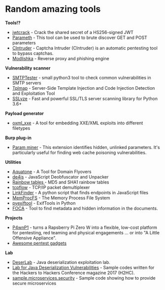 # Random amazing tools


**Tools!?**
- [jwtcrack](https://github.com/Sjord/jwtcrack) - Crack the shared secret of a HS256-signed JWT
- [Parameth](https://github.com/maK-/parameth) - This tool can be used to brute discover GET and POST parameters
- [CIntruder](https://github.com/epsylon/cintruder) - Captcha Intruder (CIntruder) is an automatic pentesting tool to bypass captchas.
- [Modlishka](https://github.com/drk1wi/Modlishka) - Reverse proxy and phishing engine

**Vulnerability scanner**
- [SMTPTester](https://github.com/xFreed0m/SMTPTester/blob/master/SMTPTester.py) - small python3 tool to check common vulnerabilities in SMTP servers
- [Tplmap](https://github.com/epinna/tplmap) - Server-Side Template Injection and Code Injection Detection and Exploitation Tool
- [SSLyze](https://github.com/nabla-c0d3/sslyze) - Fast and powerful SSL/TLS server scanning library for Python 3.6+

**Payload generator**
- [oxml_xxe](https://github.com/BuffaloWill/oxml_xxe) - A tool for embedding XXE/XML exploits into different filetypes

**Burp plug-in**
- [Param miner](https://github.com/PortSwigger/param-miner) - This extension identifies hidden, unlinked parameters. It's particularly useful for finding web cache poisoning vulnerabilities.

**Utilities**
- [Aquatone](https://github.com/michenriksen/aquatone) - A Tool for Domain Flyovers
- [de4js](https://lelinhtinh.github.io/de4js/) - JavaScript Deobfuscator and Unpacker
- [Rainbow tables ](https://freerainbowtables.com/) - MD5 and SHA1 rainbow tables
- [tcpflow](https://github.com/simsong/tcpflow) - TCP/IP packet demultiplexer
- [LinkFinder](https://github.com/GerbenJavado/LinkFinder) - A python script that finds endpoints in JavaScript files
- [MemProcFS](https://github.com/ufrisk/MemProcFS) - The Memory Process File System
- [pyexiftool](https://github.com/smarnach/pyexiftool) - ExifTools in Python
- [FOCA](https://github.com/ElevenPaths/FOCA) - Tool to find metadata and hidden information in the documents.

**Projects**
- [P4wnP1](https://github.com/mame82/P4wnP1_aloa) - turns a Rapsberry Pi Zero W into a flexible, low-cost platform for pentesting, red teaming and physical engagements ... or into "A Little Offensive Appliance".
- [Awesome pentest gadgets](https://github.com/awesome-pentest-gadgets)

**Lab**
- [DeserLab](https://github.com/NickstaDB/DeserLab) - Java deserialization exploitation lab.
- [Lab for Java Deserialization Vulnerabilities](https://github.com/joaomatosf/JavaDeserH2HC) - Sample codes written for the Hackers to Hackers Conference magazine 2017 (H2HC).
- [sample.microservices.security](https://github.com/WASdev/sample.microservices.security) - Sample code showing how to provide secure microservices
